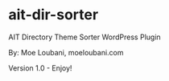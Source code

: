 ait-dir-sorter
==============

AIT Directory Theme Sorter WordPress Plugin

By: Moe Loubani, moeloubani.com

Version 1.0 - Enjoy!
